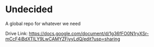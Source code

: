 # Undecided
A global repo for whatever we need

Drive Link:
https://docs.google.com/document/d/1g36fFO0N1ryXSr-mCcF4iBdXTILY9LwCAMYZFiyyLdQ/edit?usp=sharing

